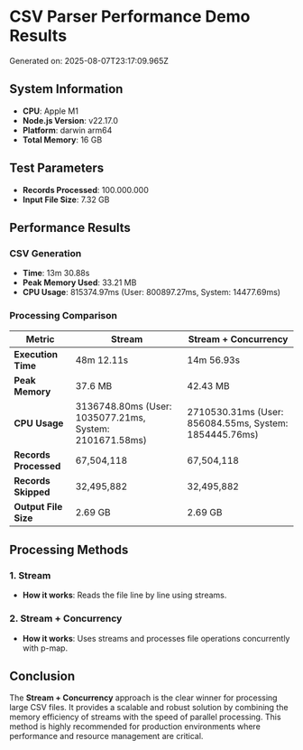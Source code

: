 # CSV Parser Performance Demo Results

Generated on: 2025-08-07T23:17:09.965Z

## System Information
- **CPU**: Apple M1
- **Node.js Version**: v22.17.0
- **Platform**: darwin arm64
- **Total Memory**: 16 GB

## Test Parameters
- **Records Processed**: 100.000.000
- **Input File Size**: 7.32 GB

## Performance Results

### CSV Generation
- **Time**: 13m 30.88s
- **Peak Memory Used**: 33.21 MB
- **CPU Usage**: 815374.97ms (User: 800897.27ms, System: 14477.69ms)

### Processing Comparison

| Metric              | Stream | Stream + Concurrency |
|---------------------|-----------------|-----------------|
| **Execution Time**  | 48m 12.11s | 14m 56.93s |
| **Peak Memory**     | 37.6 MB | 42.43 MB |
| **CPU Usage**       | 3136748.80ms (User: 1035077.21ms, System: 2101671.58ms) | 2710530.31ms (User: 856084.55ms, System: 1854445.76ms) |
| **Records Processed** | 67,504,118 | 67,504,118 |
| **Records Skipped**   | 32,495,882 | 32,495,882 |
| **Output File Size**  | 2.69 GB | 2.69 GB |

## Processing Methods

### 1. Stream
- **How it works**: Reads the file line by line using streams.

### 2. Stream + Concurrency
- **How it works**: Uses streams and processes file operations concurrently with p-map.

## Conclusion

The **Stream + Concurrency** approach is the clear winner for processing large CSV files. It provides a scalable and robust solution by combining the memory efficiency of streams with the speed of parallel processing. This method is highly recommended for production environments where performance and resource management are critical.
